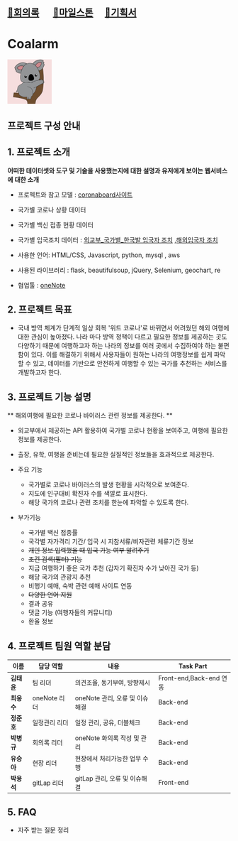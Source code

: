 ## [🐨회의록](https://yeardream-gitlab.elice.io/yeardream-project/project-6/coalarm/-/wikis/home#coalarm-%ED%9A%8C%EC%9D%98%EB%A1%9D) &emsp; [🥌마일스톤](https://yeardream-gitlab.elice.io/yeardream-project/project-6/coalarm/-/milestones)&emsp; [📑기획서](https://yeardream-gitlab.elice.io/yeardream-project/project-6/project-template)

# Coalarm
  
<img src="./logo.png" width="100px" height="100px" title="Github_Logo"/>


## 프로젝트 구성 안내

## 1. 프로젝트 소개
**어떠한 데이터셋와 도구 및 기술을 사용했는지에 대한 설명과 유저에게 보이는 웹서비스에 대한 소개**
* 프로젝트와 참고 모델 : [coronaboard사이트](https://coronaboard.kr/)

* 국가별 코로나 상황 데이터

* 국가별 백신 접종 현황 데이터

* 국가별 입국조치 데이터 : [외교부_국가별_한국발 입국자 조치](https://www.data.go.kr/data/15085787/openapi.do) ,[해외입국자 조치](https://www.data.go.kr/data/15085787/openapi.do)

* 사용한 언어: HTML/CSS, Javascript, python, mysql , aws 

* 사용된 라이브러리 : flask, beautifulsoup, jQuery, Selenium, geochart, re

* 협업툴 : [oneNote](https://1drv.ms/u/s!AvpSXISNxRLLhBWCvTHyI14K5ZAr?e=2FBl2U)

## 2. 프로젝트 목표
  - 국내 방역 체계가 단계적 일상 회복 '위드 코로나'로 바뀌면서 어려웠던 해외 여행에 대한 관심이 높아졌다. 나라 마다 방역 정책이 다르고 필요한 정보를 제공하는 곳도 다양하기 때문에 여행하고자 하는 나라의 정보를 여러 곳에서 수집하여야 하는 불편함이 있다. 이를 해결하기 위해서 사용자들이 원하는 나라의 여행정보를 쉽게 파악할 수 있고, 데이터를 기반으로 안전하게 여행할 수 있는 국가를 추천하는 서비스를 개발하고자 한다.


## 3. 프로젝트 기능 설명

** 해외여행에 필요한 코로나 바이러스 관련 정보를 제공한다. **

* 외교부에서 제공하는 API 활용하여 국가별 코로나 현황을 보여주고, 여행에 필요한 정보를 제공한다.

* 출장, 유학, 여행을 준비는데 필요한 실질적인 정보들을 효과적으로 제공한다.

* 주요 기능
    - 국가별로 코로나 바이러스의 발생 현황을 시각적으로 보여준다.
    - 지도에 인구대비 확진자 수를 색깔로 표시한다.
    - 해당 국가의 코로나 관련 조치를 한눈에 파악할 수 있도록 한다.
* 부가기능
    - 국가별 백신 접종률
    - 국각별 자가격리 기간/ 입국 시 지참서류/비자관련 체류기간 정보
    - ~~개인 정보 입력했을 때 입국 가능 여부 알려주기~~
    - ~~조건 검색(필터) 기능~~
    - 지금 여행하기 좋은 국가 추천 (갑자기 확진자 수가 낮아진 국가 등)
    - 해당 국가의 관광지 추천
    - 비행기 예매, 숙박 관련 예매 사이트 연동
    - ~~다양한 언어 지원~~
    - 결과 공유
    - 댓글 기능 (여행자들의 커뮤니티)
    - 환율 정보



## 4. 프로젝트 팀원 역할 분담
| 이름    | 담당 역할         | 내용                            |  Task Part|
| ------ | ------            | -----                           | ------    |
| **김태윤**  | 팀 리더           | 의견조율, 동기부여, 방향제시      | Front-end,Back-end 연동 |
| **최웅수**  | oneNote 리더     |  oneNote 관리, 오류 및 이슈해결  | Back-end |
| **정준호**  | 일정관리 리더      |  일정 관리, 공유, 더블체크       | Back-end  |
| **박병규**  | 회의록 리더        |  oneNote 화의록 작성 및 관리     | Back-end  |
| **유승아**  | 현장 리더          |  현장에서 처리가능한 업무 수행    | Back-end  |
| **박용석**  | gitLap 리더        | gitLap 관리, 오류 및 이슈해결    | Front-end |


## 5. FAQ
  - 자주 받는 질문 정리
